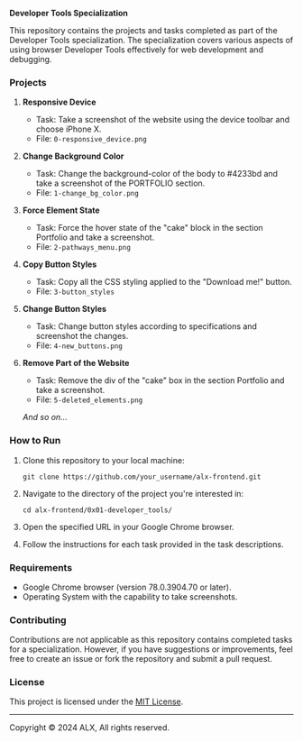 **Developer Tools Specialization**

This repository contains the projects and tasks completed as part of the Developer Tools specialization. The specialization covers various aspects of using browser Developer Tools effectively for web development and debugging.

### Projects

1. **Responsive Device**
   - Task: Take a screenshot of the website using the device toolbar and choose iPhone X.
   - File: `0-responsive_device.png`

2. **Change Background Color**
   - Task: Change the background-color of the body to #4233bd and take a screenshot of the PORTFOLIO section.
   - File: `1-change_bg_color.png`

3. **Force Element State**
   - Task: Force the hover state of the "cake" block in the section Portfolio and take a screenshot.
   - File: `2-pathways_menu.png`

4. **Copy Button Styles**
   - Task: Copy all the CSS styling applied to the "Download me!" button.
   - File: `3-button_styles`

5. **Change Button Styles**
   - Task: Change button styles according to specifications and screenshot the changes.
   - File: `4-new_buttons.png`

6. **Remove Part of the Website**
   - Task: Remove the div of the "cake" box in the section Portfolio and take a screenshot.
   - File: `5-deleted_elements.png`

   *And so on...*

### How to Run

1. Clone this repository to your local machine:

   ```
   git clone https://github.com/your_username/alx-frontend.git
   ```

2. Navigate to the directory of the project you're interested in:

   ```
   cd alx-frontend/0x01-developer_tools/
   ```

3. Open the specified URL in your Google Chrome browser.

4. Follow the instructions for each task provided in the task descriptions.

### Requirements

- Google Chrome browser (version 78.0.3904.70 or later).
- Operating System with the capability to take screenshots.

### Contributing

Contributions are not applicable as this repository contains completed tasks for a specialization. However, if you have suggestions or improvements, feel free to create an issue or fork the repository and submit a pull request.

### License

This project is licensed under the [MIT License](LICENSE).

---
Copyright © 2024 ALX, All rights reserved.